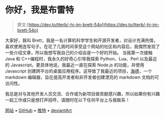 # 你好，我是布雷特

> 原文:[https://dev.to/tterb/-hi-im-brett-54o](https://dev.to/tterb/-hi-im-brett-54o)

大家好，我叫 Brett，我是一名计算机科学学生和开源开发者，对设计充满热情，喜欢使用连写句子。在花了几周时间享受这个网站的社区和内容后，我偶然发现了一些介绍文章，所以我想写我自己的介绍会是一个好的开始。
当我第一次接触 Java 和 C++编程时，我永久的好奇心引导我探索 Python、Lua、Perl 以及最近的 Javascript。更具体地说，我最近一直在探索 Node.js 的功能，并使用 Javascript 创建跨平台的桌面应用程序。这导致了我最近的项目，[海德](http://brettstevenson.io/Hyde)，一个 markdown 编辑器，旨在提高开发者和非开发者创建漂亮的 markdown 文档的可访问性。

我总是对与其他开发人员交流、合作或为新项目做贡献感兴趣，所以如果你有兴趣一起工作或只是想打声招呼，请随时在以下任何平台上与我联系！

[网站](http://brettstevenson.io/) ‌• [GitHub](https://github.com/JonSn0w) ‌• [推特](https://twitter.com/bstevensondev) ‌• [deviantArt](https://bstevenson.deviantart.com/gallery/)